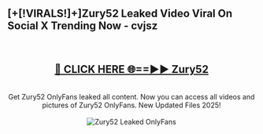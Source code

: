 <h2>[+[!VIRALS!]+]Zury52 Leaked Video Viral On Social X Trending Now - cvjsz</h2>
<br>
<div align="center">
<h2><a href="https://libra.edu.pl?Zury52" rel="nofollow">🔴 CLICK HERE 🌐==►► Zury52</a></h2>
<br>
Get Zury52 OnlyFans leaked all content. Now you can access all videos and pictures of Zury52 OnlyFans. New Updated Files 2025!
<br>
<br>
<a href="https://libra.edu.pl?Zury52" rel="nofollow" data-target="animated-image.originalLink"><img src="https://i.ibb.co.com/WyWwxjT/player-gif2.gif" alt="Zury52 Leaked OnlyFans" style="max-width: 100%; display: inline-block;" data-target="animated-image.originalImage"></a>
</div>
<br>